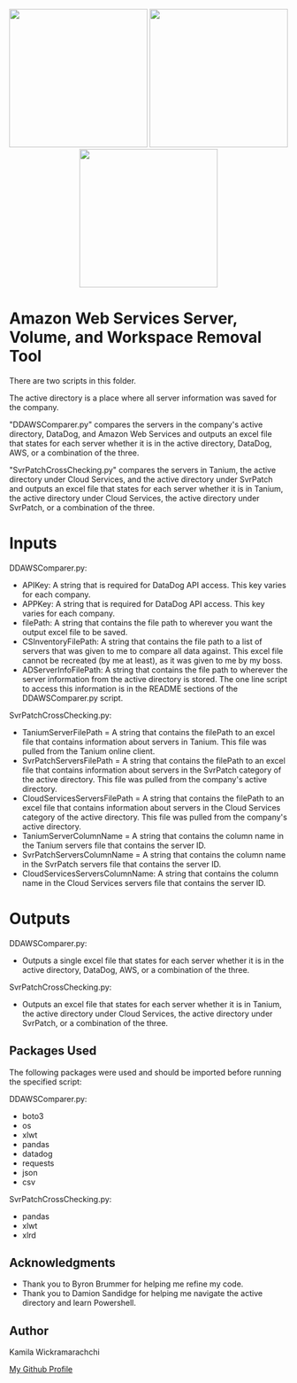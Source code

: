 <p align="middle">
  <img src="https://upload.wikimedia.org/wikipedia/commons/1/1d/AmazonWebservices_Logo.svg" width="250" />
  <img src="https://jumpcloud.com/wp-content/uploads/2017/12/jc-sso-datadog.png" width="250" /> 
  <img src="https://www.tanium.com/uploads/Tanium-Logo-FullColor-Positive.jpg" width="250" />
</p>

# Amazon Web Services Server, Volume, and Workspace Removal Tool

There are two scripts in this folder.

The active directory is a place where all server information was saved for the company.

"DDAWSComparer.py" compares the servers in the company's active directory, DataDog, and Amazon Web Services and outputs an excel file that states for each server whether it is in the active directory, DataDog, AWS, or a combination of the three.

"SvrPatchCrossChecking.py" compares the servers in Tanium, the active directory under Cloud Services, and the active directory under SvrPatch and outputs an excel file that states for each server whether it is in Tanium, the active directory under Cloud Services, the active directory under SvrPatch, or a combination of the three.

# Inputs

DDAWSComparer.py:

* APIKey: A string that is required for DataDog API access. This key varies for each company. 
* APPKey: A string that is required for DataDog API access. This key varies for each company. 
* filePath: A string that contains the file path to wherever you want the output excel file to be saved.
* CSInventoryFilePath: A string that contains the file path to a list of servers that was given to me to compare all data against. This excel file cannot be recreated (by me at least), as it was given to me by my boss.
* ADServerInfoFilePath: A string that contains the file path to wherever the server information from the active directory is stored. The one line script to access this information is in the README sections of the DDAWSComparer.py script.

SvrPatchCrossChecking.py:

* TaniumServerFilePath = A string that contains the filePath to an excel file that contains information about servers in Tanium. This file was pulled from the Tanium online client.
* SvrPatchServersFilePath = A string that contains the filePath to an excel file that contains information about servers in the SvrPatch category of the active directory. This file was pulled from the company's active directory.
* CloudServicesServersFilePath = A string that contains the filePath to an excel file that contains information about servers in the Cloud Services category of the active directory. This file was pulled from the company's active directory.
* TaniumServerColumnName = A string that contains the column name in the Tanium servers file that contains the server ID.
* SvrPatchServersColumnName = A string that contains the column name in the SvrPatch servers file that contains the server ID.
* CloudServicesServersColumnName: A string that contains the column name in the Cloud Services servers file that contains the server ID.

# Outputs  
   
DDAWSComparer.py:

* Outputs a single excel file that states for each server whether it is in the active directory, DataDog, AWS, or a combination of the three.

SvrPatchCrossChecking.py:

* Outputs an excel file that states for each server whether it is in Tanium, the active directory under Cloud Services, the active directory under SvrPatch, or a combination of the three.

## Packages Used

The following packages were used and should be imported before running the specified script:

DDAWSComparer.py:

* boto3
* os
* xlwt
* pandas
* datadog
* requests
* json
* csv

SvrPatchCrossChecking.py:

* pandas
* xlwt
* xlrd


## Acknowledgments

* Thank you to Byron Brummer for helping me refine my code.
* Thank you to Damion Sandidge for helping me navigate the active directory and learn Powershell.

## Author

Kamila Wickramarachchi 

[My Github Profile](https://github.com/lakith7)
